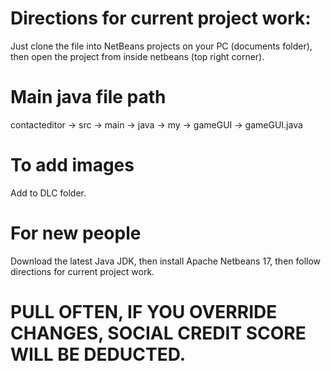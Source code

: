 # Directions for current project work:
Just clone the file into NetBeans projects on your PC (documents folder), then open the project from inside netbeans (top right corner).

# Main java file path
contacteditor -> src -> main -> java -> my -> gameGUI -> gameGUI.java

# To add images
Add to DLC folder.

# For new people
Download the latest Java JDK, then install Apache Netbeans 17, then follow directions for current project work.

# PULL OFTEN, IF YOU OVERRIDE CHANGES, SOCIAL CREDIT SCORE WILL BE DEDUCTED.

